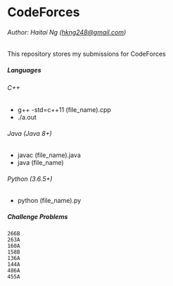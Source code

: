 # CodeForces
###### Author: Haitai Ng (hkng248@gmail.com)
This repository stores my submissions for CodeForces

##### Languages
###### C++
- g++ -std=c++11 (file_name).cpp
- ./a.out 

###### Java (Java 8+)
- javac (file_name).java 
- java (file_name) 

###### Python (3.6.5+)
- python (file_name).py

##### Challenge Problems 
```
266B
263A
160A
158B
136A
144A
486A
455A
```